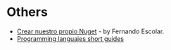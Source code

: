 # Others

- [Crear nuestro propio Nuget](http://fernandoescolar.github.io/2016/09/08/quiero-mi-propio-nuget/) - by Fernando Escolar.
- [Programming languajes short guides](https://learnxinyminutes.com/)
